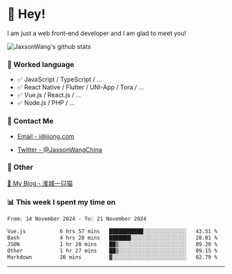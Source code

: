 # 👋 Hey!

I am just a web front-end developer and I am glad to meet you!

![JaxsonWang's github stats](https://github-readme-stats.vercel.app/api?username=JaxsonWang&&show_icons=true&&title_color=1abc9c&&icon_color=1abc9c)


### 📝 Worked language

- ✅ JavaScript / TypeScript / ...
- ✅ React Native / Flutter / UNI-App / Tora / ...
- ✅ Vue.js / React.js / ...
- ✅ Node.js / PHP / ...

### 📮 Contact Me

- [Email - i@iiong.com](mailto:i@iiong.com)

- [Twitter - @JaxsonWangChina](https://twitter.com/JaxsonWangChina)

### 🤪 Other

[📌 My Blog - 淮城一只猫](https://iiong.com)

### 📊 This week I spent my time on

<!--START_SECTION:waka-->

```txt
From: 14 November 2024 - To: 21 November 2024

Vue.js           6 hrs 57 mins   ███████████░░░░░░░░░░░░░░   43.51 %
Bash             4 hrs 28 mins   ███████░░░░░░░░░░░░░░░░░░   28.01 %
JSON             1 hr 28 mins    ██▒░░░░░░░░░░░░░░░░░░░░░░   09.20 %
Other            1 hr 27 mins    ██▒░░░░░░░░░░░░░░░░░░░░░░   09.15 %
Markdown         26 mins         ▓░░░░░░░░░░░░░░░░░░░░░░░░   02.79 %
```

<!--END_SECTION:waka-->

---
